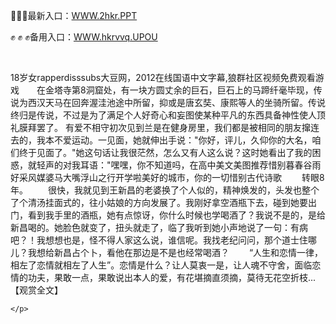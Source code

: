 <p>
	💯💯💯最新入口：<a href="http://www.baidu.com/link?url=6MA2SWnO3Raqke39an_0PUxosM6ZrUGzi1BN9tNnlPW&wd">WWW.2hkr.PPT</a> 
	<p>
		✊
✊
✊备用入口：<a href="http://www.baidu.com/link?url=6MA2SWnO3Raqke39an_0PUxosM6ZrUGzi1BN9tNnlPW&wd">WWW.hkrvvq.UPOU</a> 
	</p>
	<p>
		<br />
	</p>
	<p>
		18岁女rapperdisssubs大豆网，2012在线国语中文字幕,狼群社区视频免费观看游戏　　在金塔寺第8洞窟处，有一块方圆丈余的巨石，巨石上的马蹄纤毫毕现，传说为西汉天马在回奔渥洼池途中所留，抑或是唐玄奘、康熙等人的坐骑所留。传说终归是传说，不过是为了满足个人好奇心和妄图使某种平凡的东西具备神性使人顶礼膜拜罢了。
有爱不相守初次见到兰是在健身房里，我们都是被相同的朋友撺连去的，我本不爱运动。一见面，她就伸出手说："你好，评儿，久仰你的大名，咱们终于见面了。"她这句话让我很茫然，怎么又有人这么说？这时她看出了我的困惑，就轻声的对我耳语："嘿嘿，你不知道吗，在高中美文美图推荐惜别暮春谷雨好采风媒婆马大嘴浮山之行开学啦美好的城市，你的一切惜别古代诗歌
　　转眼8年。
　　很快，我就见到王新昌的老婆换了个人似的，精神焕发的，头发也整个了个清汤挂面式的，往小姑娘的方向发展了。我刚好拿空酒瓶下去，碰到她要出门，看到我手里的酒瓶，她有点惊讶，你什么时候也学喝酒了？我说不是的，是给新昌喝的。她脸色就变了，扭头就走了，临了我听到她小声地说了一句：有病吧？！我想想也是，怪不得人家这么说，谁信呢。我找老纪问问，那个道士住哪儿？我想给新昌占个卜，看他在那边是不是也经常喝酒？
　　“人生和恋情一律，相左了恋情就相左了人生”。恋情是什么？让人莫衷一是，让人魂不守舍，面临恋情的功夫，果敢一点，果敢说出本人的爱，有花堪摘直须摘，莫待无花空折枝...【观赏全文】

	</p>
